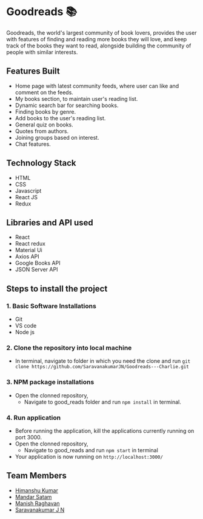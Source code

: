 # Goodreads :books:
Goodreads, the world's largest community of book lovers, provides the user with features of finding and reading more books they will love, and keep track of the books they want to read, alongside building the community of people with similar interests.

## Features Built
- Home page with latest community feeds, where user can like and comment on the feeds.
- My books section, to maintain user's reading list.
- Dynamic search bar for searching books.
- Finding books by genre.
- Add books to the user's reading list.
- General quiz on books.
- Quotes from authors.
- Joining groups based on interest.
- Chat features.

## Technology Stack
- HTML
- CSS
- Javascript
- React JS
- Redux

## Libraries and API used
- React
- React redux
- Material Ui
- Axios API
- Google Books API
- JSON Server API

## Steps to install the project
### 1. Basic Software Installations
- Git
- VS code
- Node js

### 2. Clone the repository into local machine
- In terminal, navigate to folder in which you need the clone and run `git clone https://github.com/SaravanakumarJN/Goodreads---Charlie.git`

### 3. NPM package installations
- Open the clonned repository,
    - Navigate to good_reads folder and run `npm install` in terminal.
 
### 4. Run application
- Before running the application, kill the applications currently running on port 3000.
- Open the clonned repository,
    - Navigate to good_reads and run `npm start` in terminal
- Your application is now running on `http://localhost:3000/`


## Team Members
- [Himanshu Kumar](https://github.com/hithanos)
- [Mandar Satam](https://github.com/mandarsatam)
- [Manish Raghavan](https://github.com/ManishRaghavan)
- [Saravanakumar J N](https://github.com/SaravanakumarJN)

